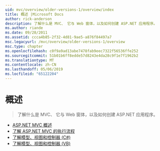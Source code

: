 ```yaml
---
uid: mvc/overview/older-versions-1/overview/index
title: 概述 |Microsoft Docs
author: rick-anderson
description: 了解什么是 MVC、 它与 Web 窗体，以及如何创建 ASP.NET 应用程序。
ms.author: riande
ms.date: 09/28/2011
ms.assetid: ccca4b85-2f32-4d81-9ae5-a876f84497a7
msc.legacyurl: /mvc/overview/older-versions-1/overview
msc.type: chapter
ms.openlocfilehash: c0f9a9ad13abe7478fab9eec7322f56536ffe252
ms.sourcegitcommit: 51b01b6ff8edde57d8243e4da28c9f1e7f1962b2
ms.translationtype: MT
ms.contentlocale: zh-CN
ms.lasthandoff: 05/06/2019
ms.locfileid: "65122204"
---
```

# <a name="overview"></a>概述

> 了解什么是 MVC、 它与 Web 窗体，以及如何创建 ASP.NET 应用程序。

- [ASP.NET MVC 概述](asp-net-mvc-overview.md)
- [了解 ASP.NET MVC 的执行流程](understanding-the-asp-net-mvc-execution-process.md)
- [了解模型、视图和控制器 (C#)](understanding-models-views-and-controllers-cs.md)
- [了解模型、视图和控制器 (VB)](understanding-models-views-and-controllers-vb.md)
